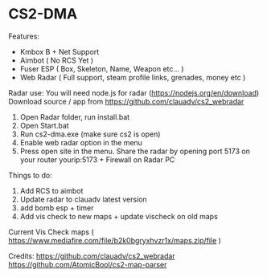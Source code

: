 # CS2-DMA

Features:
- Kmbox B + Net Support
- Aimbot ( No RCS Yet )
- Fuser ESP ( Box, Skeleton, Name, Weapon etc... )
- Web Radar ( Full support, steam profile links, grenades, money etc )

Radar use:
You will need node.js for radar (https://nodejs.org/en/download)
Download source / app from https://github.com/clauadv/cs2_webradar
1. Open Radar folder, run install.bat
2. Open Start.bat
3. Run cs2-dma.exe (make sure cs2 is open)
4. Enable web radar option in the menu
5. Press open site in the menu.
Share the radar by opening port 5173 on your router yourip:5173 + Firewall on Radar PC

Things to do:
1. Add RCS to aimbot
2. Update radar to clauadv latest version
3. add bomb esp + timer
4. Add vis check to new maps + update vischeck on old maps

Current Vis Check maps ( https://www.mediafire.com/file/b2k0bgryxhvzr1x/maps.zip/file )


Credits: 
https://github.com/clauadv/cs2_webradar
https://github.com/AtomicBool/cs2-map-parser
